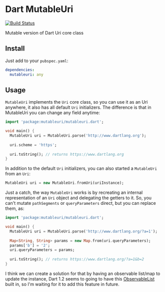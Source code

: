 Dart MutableUri
===============

[![Build Status](https://drone.io/github.com/wilkerlucio/dart-mutableuri/status.png)](https://drone.io/github.com/wilkerlucio/dart-mutableuri/latest)

Mutable version of Dart Uri core class

Install
-------

Just add to your `pubspec.yaml`:

```yaml
dependencies:
  mutableuri: any
```

Usage
-----

`MutableUri` implements the `Uri` core class, so you can use it as an Uri anywhere, it also has all default `Uri` initializers.
The difference is that in MutableUri you can change any field anytime:

```dart
import 'package:mutableuri/mutableuri.dart';

void main() {
  MutableUri uri = MutableUri.parse('http://www.dartlang.org');
  
  uri.scheme = 'https';
  
  uri.toString(); // returns https://www.dartlang.org
}
```

In addition to the default `Uri` initializers, you can also started a `MutableUri` from an `Uri`:

```dart
MutableUri uri = new MutableUri.fromUri(uriInstance);
```

Just a catch, the way `MutableUri` works is by recreating an internal representation of an `Uri` object and delegating the getters to it.
So, you can't mutate `pathSegments` or `queryParameters` direct, but you can replace them, as:

```dart
import 'package:mutableuri/mutableuri.dart';

void main() {
  MutableUri uri = MutableUri.parse('http://www.dartlang.org/?a=1');
  
  Map<String, String> params = new Map.from(uri.queryParameters);
  params['b'] = '2';
  uri.queryParameters = params;
  
  uri.toString(); // returns https://www.dartlang.org/?a=1&b=2
}
```

I think we can create a solution for that by having an observable list/map to update the instance, Dart 1.2 seems to going to have this [ObservableList](https://api.dartlang.org/apidocs/channels/be/#observe/observe.ObservableList) built in, so I'm waiting for it to add this feature in future.
